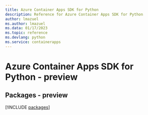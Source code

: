 ```yaml
---
title: Azure Container Apps SDK for Python
description: Reference for Azure Container Apps SDK for Python
author: lmazuel
ms.author: lmazuel
ms.data: 01/17/2023
ms.topic: reference
ms.devlang: python
ms.service: containerapps
---
```

# Azure Container Apps SDK for Python - preview
## Packages - preview
[!INCLUDE [packages](container-apps-index.md)]